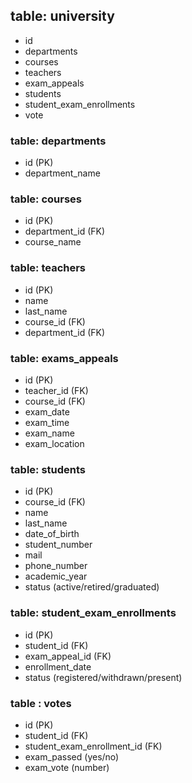 ## table: university

- id
- departments
- courses
- teachers
- exam_appeals
- students
- student_exam_enrollments
- vote

### table: departments

- id (PK)
- department_name

### table: courses

- id (PK)
- department_id (FK)
- course_name

### table: teachers

- id (PK)
- name
- last_name
- course_id (FK)
- department_id (FK)

### table: exams_appeals

- id (PK)
- teacher_id (FK)
- course_id (FK)
- exam_date
- exam_time
- exam_name
- exam_location

### table: students

- id (PK)
- course_id (FK)
- name
- last_name
- date_of_birth
- student_number
- mail
- phone_number
- academic_year
- status (active/retired/graduated)

### table: student_exam_enrollments

- id (PK)
- student_id (FK)
- exam_appeal_id (FK)
- enrollment_date
- status (registered/withdrawn/present)

### table : votes

- id (PK)
- student_id (FK)
- student_exam_enrollment_id (FK)
- exam_passed (yes/no)
- exam_vote (number)
